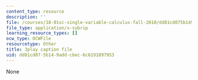 ```yaml
---
content_type: resource
description: ''
file: /courses/18-01sc-single-variable-calculus-fall-2010/dd81cd075b149addcbec6c6191897953_eHJuAByQf5A.srt
file_type: application/x-subrip
learning_resource_types: []
ocw_type: OCWFile
resourcetype: Other
title: 3play caption file
uid: dd81cd07-5b14-9add-cbec-6c6191897953
---
```

None

